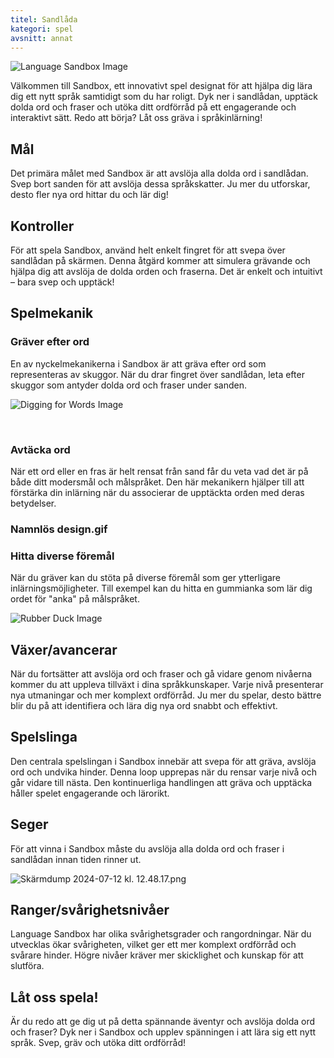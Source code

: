```yaml
---
titel: Sandlåda
kategori: spel
avsnitt: annat
---
```

![Language Sandbox Image](https://help.Studycat.com/hc/article_attachments/34873193987353)


Välkommen till Sandbox, ett innovativt spel designat för att hjälpa dig lära dig ett nytt språk samtidigt som du har roligt. Dyk ner i sandlådan, upptäck dolda ord och fraser och utöka ditt ordförråd på ett engagerande och interaktivt sätt. Redo att börja? Låt oss gräva i språkinlärning!


## Mål


Det primära målet med Sandbox är att avslöja alla dolda ord i sandlådan. Svep bort sanden för att avslöja dessa språkskatter. Ju mer du utforskar, desto fler nya ord hittar du och lär dig!


## Kontroller


För att spela Sandbox, använd helt enkelt fingret för att svepa över sandlådan på skärmen. Denna åtgärd kommer att simulera grävande och hjälpa dig att avslöja de dolda orden och fraserna. Det är enkelt och intuitivt – bara svep och upptäck!


## Spelmekanik


### Gräver efter ord


En av nyckelmekanikerna i Sandbox är att gräva efter ord som representeras av skuggor. När du drar fingret över sandlådan, leta efter skuggor som antyder dolda ord och fraser under sanden.


![Digging for Words Image](https://help.Studycat.com/hc/article_attachments/34873193990169)


 


### Avtäcka ord


När ett ord eller en fras är helt rensat från sand får du veta vad det är på både ditt modersmål och målspråket. Den här mekanikern hjälper till att förstärka din inlärning när du associerar de upptäckta orden med deras betydelser.


### Namnlös design.gif


### Hitta diverse föremål


När du gräver kan du stöta på diverse föremål som ger ytterligare inlärningsmöjligheter. Till exempel kan du hitta en gummianka som lär dig ordet för "anka" på målspråket.


![Rubber Duck Image](https://help.Studycat.com/hc/article_attachments/34873210402585)


## Växer/avancerar


När du fortsätter att avslöja ord och fraser och gå vidare genom nivåerna kommer du att uppleva tillväxt i dina språkkunskaper. Varje nivå presenterar nya utmaningar och mer komplext ordförråd. Ju mer du spelar, desto bättre blir du på att identifiera och lära dig nya ord snabbt och effektivt.


## Spelslinga


Den centrala spelslingan i Sandbox innebär att svepa för att gräva, avslöja ord och undvika hinder. Denna loop upprepas när du rensar varje nivå och går vidare till nästa. Den kontinuerliga handlingen att gräva och upptäcka håller spelet engagerande och lärorikt.


## Seger


För att vinna i Sandbox måste du avslöja alla dolda ord och fraser i sandlådan innan tiden rinner ut.


![Skärmdump 2024-07-12 kl. 12.48.17.png](https://help.Studycat.com/hc/article_attachments/34967564471577)


## Ranger/svårighetsnivåer


Language Sandbox har olika svårighetsgrader och rangordningar. När du utvecklas ökar svårigheten, vilket ger ett mer komplext ordförråd och svårare hinder. Högre nivåer kräver mer skicklighet och kunskap för att slutföra.


## Låt oss spela!


Är du redo att ge dig ut på detta spännande äventyr och avslöja dolda ord och fraser? Dyk ner i Sandbox och upplev spänningen i att lära sig ett nytt språk. Svep, gräv och utöka ditt ordförråd!